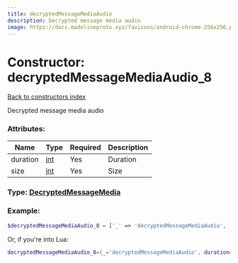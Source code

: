 ```yaml
---
title: decryptedMessageMediaAudio
description: Decrypted message media audio
image: https://docs.madelineproto.xyz/favicons/android-chrome-256x256.png
---
```

# Constructor: decryptedMessageMediaAudio\_8  
[Back to constructors index](index.md)



Decrypted message media audio

### Attributes:

| Name     |    Type       | Required | Description |
|----------|---------------|----------|-------------|
|duration|[int](../types/int.md) | Yes|Duration|
|size|[int](../types/int.md) | Yes|Size|



### Type: [DecryptedMessageMedia](../types/DecryptedMessageMedia.md)


### Example:

```php
$decryptedMessageMediaAudio_8 = ['_' => 'decryptedMessageMediaAudio', 'duration' => int, 'size' => int];
```  


Or, if you're into Lua:

```lua
decryptedMessageMediaAudio_8={_='decryptedMessageMediaAudio', duration=int, size=int}

```



